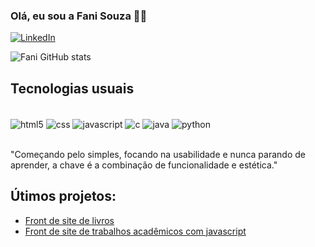 
### Olá, eu sou a Fani Souza 👩‍💻

[![LinkedIn](https://img.shields.io/badge/LinkedIn-0077B5?style=for-the-badge&logo=linkedin&logoColor=white)](https://www.linkedin.com/in/fani-tamires-de-souza-batista-475b181b4/)

![Fani GitHub stats](https://github-readme-stats.vercel.app/api?username=fanitsouza&show_icons=true&theme=synthwave)

## Tecnologias usuais

<div style="display: inline_block"><br/>
    <img align="center" alt="html5" src="https://img.shields.io/badge/HTML5-E34F26?style=for-the-badge&logo=html5&logoColor=white">
    <img align="center" alt="css" src="https://img.shields.io/badge/CSS3-1572B6?style=for-the-badge&logo=css3&logoColor=white">
    <img align="center" alt="javascript" src="https://img.shields.io/badge/JavaScript-F7DF1E?style=for-the-badge&logo=javascript&logoColor=black">
    <img align="center" alt="c" src="https://img.shields.io/badge/C-00599C?style=for-the-badge&logo=c&logoColor=white">
    <img align="center" alt="java" src="https://img.shields.io/badge/Java-ED8B00?style=for-the-badge&logo=openjdk&logoColor=white">
    <img align="center" alt="python" src="https://img.shields.io/badge/Python-3776AB?style=for-the-badge&logo=python&logoColor=white">
    
</div><br/>

"Começando pelo simples, focando na usabilidade e nunca parando de aprender, a chave é a combinação de funcionalidade e estética."

## Útimos projetos:
* [Front de site de livros](https://front-site-livros.netlify.app)<br/>
* [Front de site de trabalhos acadêmicos com javascript](https://site-trabalhos-academicos.netlify.app)<br/>



